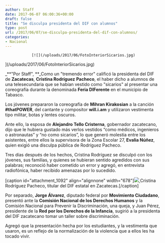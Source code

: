 ```yaml
---
author: Staff
date: 2017-06-07 06:00:36+00:00
draft: false
title: "Se disculpa presidenta del DIF con alumnos"
type: post
url: /2017/06/07/se-disculpa-presidenta-del-dif-con-alumnos/
categories:
- Nacional
---
```



				[![](/uploads/2017/06/FotoInteriorSicarios.jpg)
](/uploads/2017/06/FotoInteriorSicarios.jpg)

_**"Por Staff", **_Como un "tremendo error" calificó la presidenta del DIF de **Zacatecas**, **Cristina Rodríguez** **Pacheco**, el haber dicho a alumnos de una telesecundaria que se habían vestido como "sicarios" al presentar una coreografía durante la denominada **Feria DIFerente** en el municipio de Tabasco.

Los jóvenes prepararon la coreografía de **Mihran Kirakosian** a la canción **#thatPOWER**, del cantante y compositor **will.i.am** y utilizaron vestimenta tipo militar, botas y lentes oscuros.

Ante ello, la esposa de **Alejandro Tello Cristerna**, gobernador zacatecano, dijo que le hubiera gustado más verlos vestidos “como médicos, ingenieros o astronautas” y “no como sicarios”, lo que generó molestia entre los asistentes, entre ellos la supervisora de la Zona Escolar 27, **Evalia Núñez**, quien exigió una disculpa pública de Rodríguez Pacheco.

Tres días después de los hechos, Cristina Rodríguez se disculpó con los jóvenes, sus familias, y quienes se hubieran sentido agredidos con sus palabras; reconoció haber cometido un error y agregó, en entrevista radiofónica, haber recibido amenazas por lo sucedido.

[caption id="attachment_1092" align="alignnone" width="678"][![](/uploads/2017/06/CristinaRodriguez.jpg)
](/uploads/2017/06/CristinaRodriguez.jpg) Cristina Rodríguez Pacheco, titular del DIF estatal en Zacatecas.[/caption]

Por separado, **Jorge Álvarez**, diputado federal por **Movimiento Ciudadano**, presentó ante la **Comisión Nacional de los Derechos Humanos** y la Comisión Nacional para Prevenir la Discriminación, una queja, y Juan Pérez, presidente de la **Red por los Derechos de la Infancia**, sugirió a la presidenta del DIF zacatecano tomar un taller sobre discriminación.

Agregó que la presentación hecha por los estudiantes, y la vestimenta que usaron, es un reflejo de la normalización de la violencia que a ellos les ha tocado vivir.		
